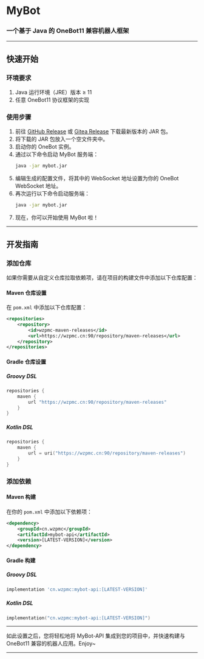 # MyBot

### 一个基于 Java 的 OneBot11 兼容机器人框架

---

## 快速开始

### 环境要求
1. Java 运行环境（JRE）版本 ≥ 11
2. 任意 OneBot11 协议框架的实现

### 使用步骤
1. 前往 [GitHub Release](https://github.com/Wzp-2008/MyBot/releases/latest) 或 [Gitea Release](https://wzpmc.cn:3000/wzp/MyBot/releases/latest) 下载最新版本的 JAR 包。
2. 将下载的 JAR 包放入一个空文件夹中。
3. 启动你的 OneBot 实例。
4. 通过以下命令启动 MyBot 服务端：
   ```bash 
   java -jar mybot.jar
   ```
5. 编辑生成的配置文件，将其中的 WebSocket 地址设置为你的 OneBot WebSocket 地址。
6. 再次运行以下命令启动服务端：
   ```bash 
   java -jar mybot.jar
   ```
7. 现在，你可以开始使用 MyBot 啦！

---

## 开发指南

### 添加仓库

如果你需要从自定义仓库拉取依赖项，请在项目的构建文件中添加以下仓库配置：

#### Maven 仓库设置
在 `pom.xml` 中添加以下仓库配置：
```xml
<repositories>
    <repository>
        <id>wzpmc-maven-releases</id>
        <url>https://wzpmc.cn:90/repository/maven-releases</url>
    </repository>
</repositories>
```

#### Gradle 仓库设置

##### Groovy DSL
```groovy
repositories {
    maven {
        url "https://wzpmc.cn:90/repository/maven-releases"
    }
}
```

##### Kotlin DSL
```kotlin
repositories {
    maven {
        url = uri("https://wzpmc.cn:90/repository/maven-releases")
    }
}
```

### 添加依赖

#### Maven 构建
在你的 `pom.xml` 中添加以下依赖项：
```xml
<dependency>
    <groupId>cn.wzpmc</groupId>
    <artifactId>mybot-api</artifactId>
    <version>[LATEST-VERSION]</version>
</dependency>
```

#### Gradle 构建

##### Groovy DSL
```groovy
implementation 'cn.wzpmc:mybot-api:[LATEST-VERSION]'
```

##### Kotlin DSL
```kotlin
implementation("cn.wzpmc:mybot-api:[LATEST-VERSION]")
```

---

如此设置之后，您将轻松地将 MyBot-API 集成到您的项目中，并快速构建与 OneBot11 兼容的机器人应用。Enjoy~

---
